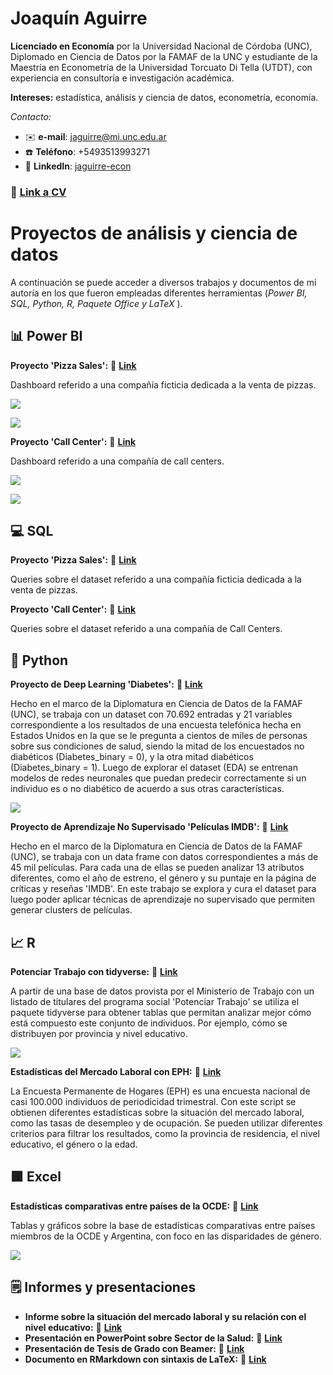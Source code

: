# Joaquín Aguirre

**Licenciado en Economía** por la Universidad Nacional de Córdoba (UNC), Diplomado en Ciencia de Datos por la FAMAF de la UNC y estudiante de la Maestría en Econometría de la Universidad Torcuato Di Tella (UTDT), con experiencia en consultoría e investigación académica.

**Intereses:** estadística, análisis y ciencia de datos, econometría, economía.

*Contacto:*
- ✉️ **e-mail**: jaguirre@mi.unc.edu.ar
- ☎️ **Teléfono**: +5493513993271
- 🔗 **LinkedIn**: [jaguirre-econ](https://www.linkedin.com/in/jaguirre-econ/)

### 📄 [Link a CV](https://github.com/jaguirre-econ/perfil/blob/main/CV%20-%20Aguirre%2C%20Joaqu%C3%ADn.pdf)

# Proyectos de análisis y ciencia de datos

A continuación se puede acceder a diversos trabajos y documentos de mi autoría en los que fueron empleadas diferentes herramientas (*Power BI, SQL, Python, R, Paquete Office y LaTeX* ).

## 📊 Power BI 

**Proyecto 'Pizza Sales':** 🔗 [**Link**](https://github.com/jaguirre-econ/Proyectos-Ciencia-de-Datos/blob/main/Pizza%20Sales%20Report.pbix)

Dashboard referido a una compañía ficticia dedicada a la venta de pizzas. 

![](images/bi_report_1.png)

![](images/bi_report_2.png)

**Proyecto 'Call Center':** 🔗 [**Link**](https://github.com/jaguirre-econ/Proyectos-Ciencia-de-Datos/blob/main/Call%20Center%20Report.pbix)

Dashboard referido a una compañía de call centers. 

![](images/bi_report_3.png)

![](images/bi_report_4.png)


## 💻 SQL

**Proyecto 'Pizza Sales':** 🔗 [**Link**](https://popsql.com/queries/-No2jud0rfRSZx59qnY9/pizza-sales?access_token=acc344688452e7b505fcfa84a59185ef)

Queries sobre el dataset referido a una compañía ficticia dedicada a la venta de pizzas. 

**Proyecto 'Call Center':** 🔗 [**Link**](https://popsql.com/queries/-NobXtad2CbNQI9Jftxr/call-centers?access_token=8c44159acf10f3fcb899148b90a341ce)

Queries sobre el dataset referido a una compañía de Call Centers.

## 🐍 Python 

**Proyecto de Deep Learning 'Diabetes':** 🔗 [**Link**](https://github.com/jaguirre-econ/Proyectos-Ciencia-de-Datos/blob/main/Deep_Learning_Diabetes.ipynb)

Hecho en el marco de la Diplomatura en Ciencia de Datos de la FAMAF (UNC), se trabaja con un dataset con 70.692 entradas y 21 variables correspondiente a los resultados de una encuesta telefónica hecha en Estados Unidos en la que se le pregunta a cientos de miles de personas sobre sus condiciones de salud, siendo la mitad de los encuestados no diabéticos (Diabetes_binary = 0), y la otra mitad diabéticos (Diabetes_binary = 1). Luego de explorar el dataset (EDA) se entrenan modelos de redes neuronales que puedan predecir correctamente si un individuo es o no diabético de acuerdo a sus otras características. 

![](images/graph_deep_learning.png)


**Proyecto de Aprendizaje No Supervisado 'Películas IMDB':** 🔗 [**Link**](https://github.com/jaguirre-econ/Proyectos-Ciencia-de-Datos/blob/main/Non_Supervised_Movies.ipynb)

Hecho en el marco de la Diplomatura en Ciencia de Datos de la FAMAF (UNC), se trabaja con un data frame con datos correspondientes a más de 45 mil películas. Para cada una de ellas se pueden analizar 13 atributos diferentes, como el año de estreno, el género y su puntaje en la página de críticas y reseñas 'IMDB'. En este trabajo se explora y cura el dataset para luego poder aplicar técnicas de aprendizaje no supervisado que permiten generar clusters de películas.

## 📈 R

**Potenciar Trabajo con tidyverse:** 🔗 [**Link**](https://github.com/jaguirre-econ/Proyectos-Ciencia-de-Datos/blob/main/pot_trabajo.R)

A partir de una base de datos provista por el Ministerio de Trabajo con un listado de titulares del programa social 'Potenciar Trabajo' se utiliza el paquete tidyverse para obtener tablas que permitan analizar mejor cómo está compuesto este conjunto de individuos. Por ejemplo, cómo se distribuyen por provincia y nivel educativo.

![](images/pot_trabajo.png)

**Estadísticas del Mercado Laboral con EPH:** 🔗 [**Link**](https://github.com/jaguirre-econ/Proyectos-Ciencia-de-Datos/blob/main/merc_lab.R)

La Encuesta Permanente de Hogares (EPH) es una encuesta nacional de casi 100.000 individuos de periodicidad trimestral. Con este script se obtienen diferentes estadísticas sobre la situación del mercado laboral, como las tasas de desempleo y de ocupación. Se pueden utilizar diferentes criterios para filtrar los resultados, como la provincia de residencia, el nivel educativo, el género o la edad.

## 🟩 Excel

**Estadísticas comparativas entre países de la OCDE:** 🔗 [**Link**](https://github.com/jaguirre-econ/Proyectos-Ciencia-de-Datos/blob/main/Gr%C3%A1ficos%20OCDE.xlsx)

Tablas y gráficos sobre la base de estadísticas comparativas entre países miembros de la OCDE y Argentina, con foco en las disparidades de género.

![](images/graph_excel.png)

## 🗒️ Informes y presentaciones

- **Informe sobre la situación del mercado laboral y su relación con el nivel educativo:** 🔗 [**Link**](https://github.com/jaguirre-econ/Proyectos-Ciencia-de-Datos/blob/main/2023-07%20DR%20-%20Mercado%20Laboral%20y%20Educaci%C3%B3n%20Superior.pdf)
- **Presentación en PowerPoint sobre Sector de la Salud:** 🔗 [**Link**](https://github.com/jaguirre-econ/Proyectos-Ciencia-de-Datos/blob/main/IERAL%20-%20Salud%202021%20al%20I%2023.pdf)
- **Presentación de Tesis de Grado con Beamer:** 🔗 [**Link**](https://github.com/jaguirre-econ/Proyectos-Ciencia-de-Datos/blob/main/Presentaci%C3%B3n_Trabajo_Final.pdf)
- **Documento en RMarkdown con sintaxis de LaTeX:** 🔗 [**Link**](https://github.com/jaguirre-econ/Proyectos-Ciencia-de-Datos/blob/main/Gu%C3%ADa%20de%20Ejercicios%20de%20Econometr%C3%ADa%20II%20en%20RMarkdown.pdf)



